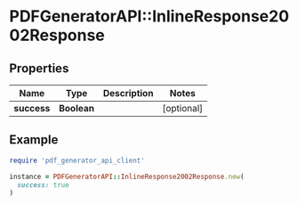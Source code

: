 # PDFGeneratorAPI::InlineResponse2002Response

## Properties

| Name | Type | Description | Notes |
| ---- | ---- | ----------- | ----- |
| **success** | **Boolean** |  | [optional] |

## Example

```ruby
require 'pdf_generator_api_client'

instance = PDFGeneratorAPI::InlineResponse2002Response.new(
  success: true
)
```

